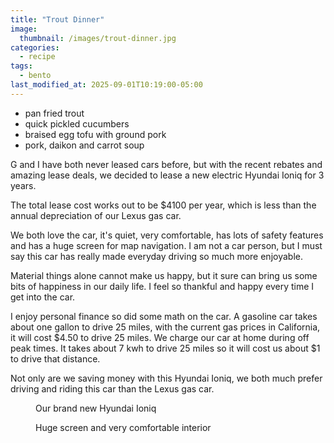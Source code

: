 ```yaml
---
title: "Trout Dinner"
image: 
  thumbnail: /images/trout-dinner.jpg
categories:
  - recipe
tags:
  - bento
last_modified_at: 2025-09-01T10:19:00-05:00
---
```


* pan fried trout
* quick pickled cucumbers
* braised egg tofu with ground pork 
* pork, daikon and carrot soup

G and I have both never leased cars before, but with the recent rebates and amazing lease deals, we decided to lease a new electric Hyundai Ioniq for 3 years. 

The total lease cost works out to be $4100 per year, which is less than the annual depreciation of our Lexus gas car. 

We both love the car, it's quiet, very comfortable, has lots of safety features and has a huge screen for map navigation. I am not a car person, but I must say this car has really made everyday driving so much more enjoyable.

Material things alone cannot make us happy, but it sure can bring us some bits of happiness in our daily life. I feel so thankful and happy every time I get into the car. 

I enjoy personal finance so did some math on the car. A gasoline car takes about one gallon to drive 25 miles, with the current gas prices in California, it will cost $4.50 to drive 25 miles. We charge our car at home during off peak times. It takes about 7 kwh to drive 25 miles so it will cost us about $1 to drive that distance.

Not only are we saving money with this Hyundai Ioniq, we both much prefer driving and riding this car than the Lexus gas car.

<figure class="align-left">
  <a href="#"><img src="{{ '/images/hyundai-ioniq.jpg' | absolute_url }}" alt=""></a>
  <figcaption>Our brand new Hyundai Ioniq</figcaption>
</figure> 

<figure class="align-left">
  <a href="#"><img src="{{ '/images/hyundai-ioniq-interior.jpg' | absolute_url }}" alt=""></a>
  <figcaption>Huge screen and very comfortable interior</figcaption>
</figure> 